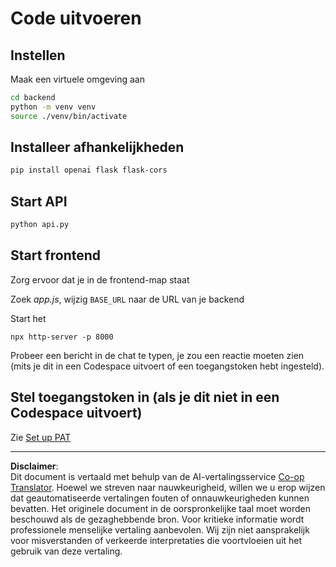 <!--
CO_OP_TRANSLATOR_METADATA:
{
  "original_hash": "a7b7f54b13f9e6683a844d173ffdd766",
  "translation_date": "2025-08-29T01:28:50+00:00",
  "source_file": "9-chat-project/solution/README.md",
  "language_code": "nl"
}
-->
# Code uitvoeren

## Instellen

Maak een virtuele omgeving aan

```sh
cd backend
python -m venv venv
source ./venv/bin/activate
```

## Installeer afhankelijkheden

```sh
pip install openai flask flask-cors 
```

## Start API

```sh
python api.py
```

## Start frontend

Zorg ervoor dat je in de frontend-map staat

Zoek *app.js*, wijzig `BASE_URL` naar de URL van je backend

Start het

```
npx http-server -p 8000
```

Probeer een bericht in de chat te typen, je zou een reactie moeten zien (mits je dit in een Codespace uitvoert of een toegangstoken hebt ingesteld).

## Stel toegangstoken in (als je dit niet in een Codespace uitvoert)

Zie [Set up PAT](https://docs.github.com/en/authentication/keeping-your-account-and-data-secure/managing-your-personal-access-tokens)

---

**Disclaimer**:  
Dit document is vertaald met behulp van de AI-vertalingsservice [Co-op Translator](https://github.com/Azure/co-op-translator). Hoewel we streven naar nauwkeurigheid, willen we u erop wijzen dat geautomatiseerde vertalingen fouten of onnauwkeurigheden kunnen bevatten. Het originele document in de oorspronkelijke taal moet worden beschouwd als de gezaghebbende bron. Voor kritieke informatie wordt professionele menselijke vertaling aanbevolen. Wij zijn niet aansprakelijk voor misverstanden of verkeerde interpretaties die voortvloeien uit het gebruik van deze vertaling.